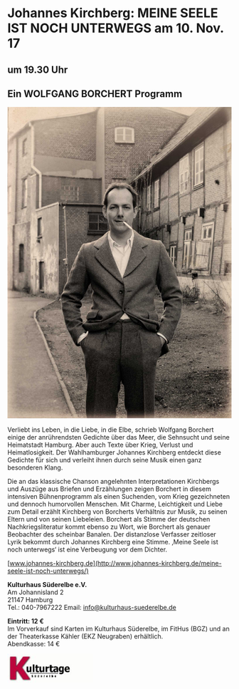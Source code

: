 # Johannes Kirchberg: MEINE SEELE IST NOCH UNTERWEGS am 10. Nov. 17

## um 19.30 Uhr 

## Ein WOLFGANG BORCHERT Programm 

![](/img/Kirchberg-Meine-Seele-Plakatmotiv.jpg)

Verliebt ins Leben, in die Liebe, in die Elbe, schrieb Wolfgang Borchert einige der anrührendsten
Gedichte über das Meer, die Sehnsucht und seine Heimatstadt Hamburg. Aber
auch Texte über Krieg, Verlust und Heimatlosigkeit. Der Wahlhamburger Johannes Kirchberg
entdeckt diese Gedichte für sich und verleiht ihnen durch seine Musik einen ganz
besonderen Klang.

Die an das klassische Chanson angelehnten Interpretationen Kirchbergs und
Auszüge aus Briefen und Erzählungen zeigen Borchert in diesem intensiven Bühnenprogramm
als einen Suchenden, vom Krieg gezeichneten und dennoch humorvollen Menschen.
Mit Charme, Leichtigkeit und Liebe zum Detail erzählt Kirchberg von Borcherts
Verhältnis zur Musik, zu seinen Eltern und von seinen Liebeleien. Borchert als Stimme der
deutschen Nachkriegsliteratur kommt ebenso zu Wort, wie Borchert als genauer Beobachter
des scheinbar Banalen.
Der distanzlose Verfasser zeitloser Lyrik bekommt durch Johannes Kirchberg eine Stimme.
‚Meine Seele ist noch unterwegs‘ ist eine Verbeugung vor dem Dichter.

[www.johannes-kirchberg.de](http://www.johannes-kirchberg.de/meine-seele-ist-noch-unterwegs/)

**Kulturhaus Süderelbe e.V.**  
Am Johannisland 2  
21147 Hamburg  
Tel.: 040-7967222
Email: info@kulturhaus-suederelbe.de  

**Eintritt: 12 €**  
Im Vorverkauf sind Karten im Kulturhaus Süderelbe, im FitHus (BGZ) und
an der Theaterkasse Kähler (EKZ Neugraben) erhältlich.  
Abendkasse: 14 €


![](/img/wsb_192x64_Kulturtage2.jpg)
